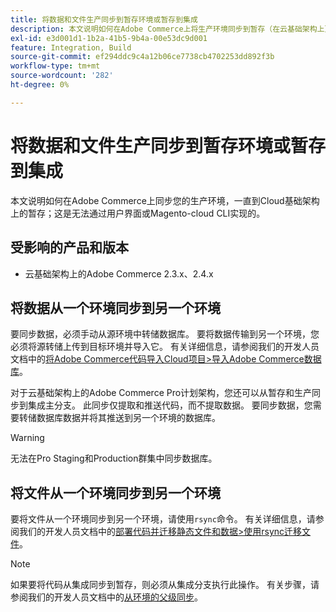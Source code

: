 ```yaml
---
title: 将数据和文件生产同步到暂存环境或暂存到集成
description: 本文说明如何在Adobe Commerce上将生产环境同步到暂存（在云基础架构上）；这是不可能的。
exl-id: e3d001d1-1b2a-41b5-9b4a-00e53dc9d001
feature: Integration, Build
source-git-commit: ef294ddc9c4a12b06ce7738cb4702253dd892f3b
workflow-type: tm+mt
source-wordcount: '282'
ht-degree: 0%

---
```


# 将数据和文件生产同步到暂存环境或暂存到集成

本文说明如何在Adobe Commerce上同步您的生产环境，一直到Cloud基础架构上的暂存；这是无法通过用户界面或Magento-cloud CLI实现的。

## 受影响的产品和版本

* 云基础架构上的Adobe Commerce 2.3.x、2.4.x

## 将数据从一个环境同步到另一个环境

要同步数据，必须手动从源环境中转储数据库。 要将数据传输到另一个环境，您必须将源转储上传到目标环境并导入它。 有关详细信息，请参阅我们的开发人员文档中的[将Adobe Commerce代码导入Cloud项目>导入Adobe Commerce数据库](https://devdocs.magento.com/cloud/setup/first-time-setup-import-import.html)。

对于云基础架构上的Adobe Commerce Pro计划架构，您还可以从暂存和生产同步到集成主分支。 此同步仅提取和推送代码，而不提取数据。 要同步数据，您需要转储数据库数据并将其推送到另一个环境的数据库。

>[!WARNING]
>
>无法在Pro Staging和Production群集中同步数据库。

## 将文件从一个环境同步到另一个环境

要将文件从一个环境同步到另一个环境，请使用`rsync`命令。 有关详细信息，请参阅我们的开发人员文档中的[部署代码并迁移静态文件和数据>使用rsync迁移文件](https://devdocs.magento.com/cloud/live/stage-prod-migrate.html#migrate-files-using-rsync)。

>[!NOTE]
>
>如果要将代码从集成同步到暂存，则必须从集成分支执行此操作。 有关步骤，请参阅我们的开发人员文档中的[从环境的父级同步](/docs/commerce-cloud-service/user-guide/project/console-branches.html#sync-an-environment)。
